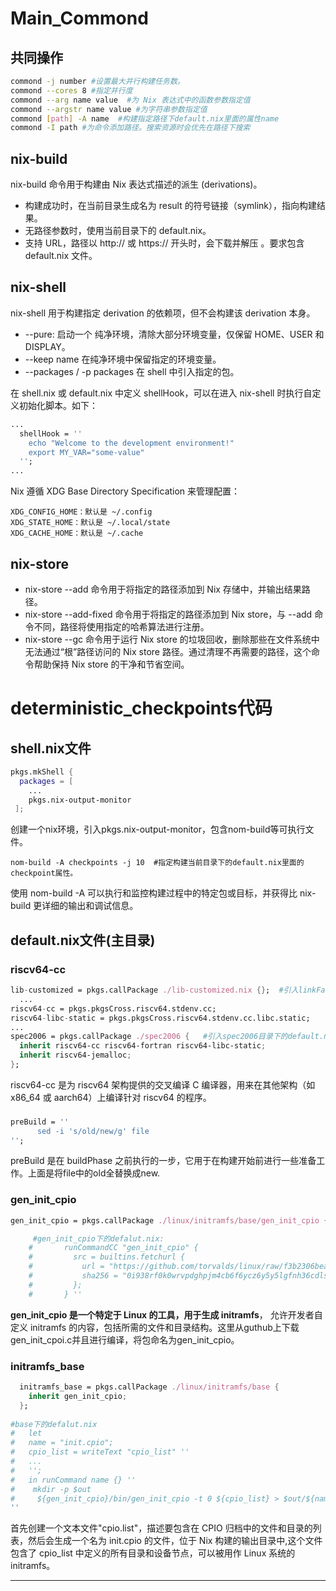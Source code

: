 # Main_Commond
## 共同操作
```bash
commond -j number #设置最大并行构建任务数。
commond --cores 8 #指定并行度
commond --arg name value  #为 Nix 表达式中的函数参数指定值
commond --argstr name value #为字符串参数指定值
commond [path] -A name  #构建指定路径下default.nix里面的属性name
commond -I path #为命令添加路径。搜索资源时会优先在路径下搜索
```
## nix-build
nix-build 命令用于构建由 Nix 表达式描述的派生 (derivations)。
- 构建成功时，在当前目录生成名为 result 的符号链接（symlink），指向构建结果。
- 无路径参数时，使用当前目录下的 default.nix。
- 支持 URL，路径以 http:// 或 https:// 开头时，会下载并解压 。要求包含 default.nix 文件。

## nix-shell
nix-shell 用于构建指定 derivation 的依赖项，但不会构建该 derivation 本身。

-  --pure:
启动一个 纯净环境，清除大部分环境变量，仅保留 HOME、USER 和 DISPLAY。
- --keep name
在纯净环境中保留指定的环境变量。
- --packages / -p packages
在 shell 中引入指定的包。

在 shell.nix 或 default.nix 中定义 shellHook，可以在进入 nix-shell 时执行自定义初始化脚本。如下：
```nix
...
  shellHook = ''
    echo "Welcome to the development environment!"
    export MY_VAR="some-value"
  '';
...
```
Nix 遵循 XDG Base Directory Specification 来管理配置：

    XDG_CONFIG_HOME：默认是 ~/.config
    XDG_STATE_HOME：默认是 ~/.local/state
    XDG_CACHE_HOME：默认是 ~/.cache
## nix-store
- nix-store --add 
 命令用于将指定的路径添加到 Nix 存储中，并输出结果路径。
- nix-store --add-fixed 
 命令用于将指定的路径添加到 Nix store，与 --add 命令不同，路径将使用指定的哈希算法进行注册。
- nix-store --gc 
命令用于运行 Nix store 的垃圾回收，删除那些在文件系统中无法通过“根”路径访问的 Nix store 路径。通过清理不再需要的路径，这个命令帮助保持 Nix store 的干净和节省空间。

# deterministic_checkpoints代码

## shell.nix文件
```nix
pkgs.mkShell {
  packages = [
	...
    pkgs.nix-output-monitor
 ];
```
创建一个nix环境，引入pkgs.nix-output-monitor，包含nom-build等可执行文件。
```bush
nom-build -A checkpoints -j 10  #指定构建当前目录下的default.nix里面的checkpoint属性。
```
使用 nom-build -A 可以执行和监控构建过程中的特定包或目标，并获得比 nix-build 更详细的输出和调试信息。

## default.nix文件(主目录)
### riscv64-cc
```nix
lib-customized = pkgs.callPackage ./lib-customized.nix {};  #引入linkFarmNoEntries函数
  ...
riscv64-cc = pkgs.pkgsCross.riscv64.stdenv.cc;
riscv64-libc-static = pkgs.pkgsCross.riscv64.stdenv.cc.libc.static;
...
spec2006 = pkgs.callPackage ./spec2006 {   #引入spec2006目录下的default.nix构建，一个基于 riscv64 架构的 SPEC CPU 2006 基准测试套件的程序
  inherit riscv64-cc riscv64-fortran riscv64-libc-static;
  inherit riscv64-jemalloc;
};
```
riscv64-cc 是为 riscv64 架构提供的交叉编译 C 编译器，用来在其他架构（如 x86_64 或 aarch64）上编译针对 riscv64 的程序。
### 
```nix
preBuild = ''
      sed -i 's/old/new/g' file
'';
```
preBuild 是在 buildPhase 之前执行的一步，它用于在构建开始前进行一些准备工作。上面是将file中的old全替换成new.
### gen_init_cpio
```nix
gen_init_cpio = pkgs.callPackage ./linux/initramfs/base/gen_init_cpio {};

     #gen_init_cpio下的defalut.nix:
	#		runCommandCC "gen_init_cpio" {
	#		  src = builtins.fetchurl {
	#		    url = "https://github.com/torvalds/linux/raw/f3b2306bea33b3a86ad2df4dcfab53b629e1bc84/usr/gen_init_cpio.c";
	#		    sha256 = "0i938rf0k0wrvpdghpjm4cb6f6ycz6y5y5lgfnh36cdlsabap71h";
	#		  };
	#		} ''
```
**gen_init_cpio 是一个特定于 Linux 的工具，用于生成 initramfs**， 允许开发者自定义 initramfs 的内容，包括所需的文件和目录结构。这里从guthub上下载gen_init_cpoi.c并且进行编译，将包命名为gen_init_cpio。
### initramfs_base
```nix
  initramfs_base = pkgs.callPackage ./linux/initramfs/base {
    inherit gen_init_cpio;
  };
 
#base下的defalut.nix
#	let
#	name = "init.cpio";
#	cpio_list = writeText "cpio_list" ''
#	...
#	'';
#	in runCommand name {} ''
#	 mkdir -p $out
#	  ${gen_init_cpio}/bin/gen_init_cpio -t 0 ${cpio_list} > $out/${name}
''

```
首先创建一个文本文件"cpio.list"，描述要包含在 CPIO 归档中的文件和目录的列表，然后会生成一个名为 init.cpio 的文件，位于 Nix 构建的输出目录中,这个文件包含了 cpio_list 中定义的所有目录和设备节点，可以被用作 Linux 系统的 initramfs。
***


